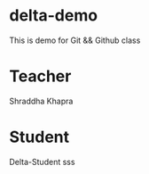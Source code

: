 # delta-demo
This is demo for Git &amp;&amp; Github class

# Teacher
Shraddha Khapra

# Student
Delta-Student sss
